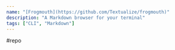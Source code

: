 ```yaml
---
name: "[Frogmouth](https://github.com/Textualize/frogmouth)"
description: "A Markdown browser for your terminal"
tags: ["CLI", "Markdown"]
---
```

#repo